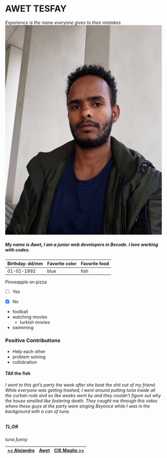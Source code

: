 # AWET TESFAY
*Experience is the name everyone gives to their mistakes*
![awet](Awet.jpg)
##### My name is Awet, I am a junior web developers in Becode. I love working with codes. 
| Birthday: dd/mm | Favorite color | Favorite food |
|-----------------|----------------|---------------|
| 01-01-1992 | blue | fish |


Pinneapple on pizza
-[ ] Yes 
-[x] No 



* football
* watching movies
    * turkish movies
* swimming
### Positive Contributions
 * Help each other
 * problem solving 
 * collobration
####  TAll the fish 
###### I went to this girl’s party the week after she beat the shit out of my friend. While everyone was getting trashed, I went around putting tuna inside all the curtain rods and so like weeks went by and they couldn’t figure out why the house smelled like festering death. They caught me through this video where these guys at the party were singing Beyoncé while I was in the background with a can of tuna.

##### TL;DR 
*tuna funny*

| [<< Alejandro ](https://github.com/glezzz/markdown-challenge) |[Awet](https://github.com/awet100/markdown-challenges) |  [CIS Magito >>](https://github.com/Beardificent/markdown-challenge)  |
|-----|-----|----|


